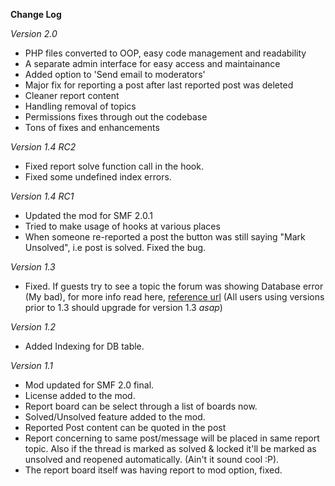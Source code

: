 **Change Log**


*Version 2.0*
- PHP files converted to OOP, easy code management and readability
- A separate admin interface for easy access and maintainance
- Added option to 'Send email to moderators'
- Major fix for reporting a post after last reported post was deleted
- Cleaner report content
- Handling removal of topics
- Permissions fixes through out the codebase
- Tons of fixes and enhancements


*Version 1.4 RC2*
- Fixed report solve function call in the hook.
- Fixed some undefined index errors.


*Version 1.4 RC1*
- Updated the mod for SMF 2.0.1
- Tried to make usage of hooks at various places
- When someone re-reported a post the button was still saying "Mark Unsolved", i.e post is solved. Fixed the bug.


*Version 1.3*
- Fixed. If guests try to see a topic the forum was showing Database error (My bad), for more info read here, [reference url](http://www.simplemachines.org/community/index.php?topic=436235.msg3088109#msg3088109)
(All users using versions prior to 1.3 should upgrade for version 1.3 *asap*)


*Version 1.2*
- Added Indexing for DB table.


*Version 1.1*
- Mod updated for SMF 2.0 final.
- License added to the mod.
- Report board can be select through a list of boards now.
- Solved/Unsolved feature added to the mod.
- Reported Post content can be quoted in the post
- Report concerning to same post/message will be placed in same report topic. Also if the thread is marked as solved & locked it'll be marked as unsolved and reopened automatically. (Ain't it sound cool :P).
- The report board itself was having report to mod option, fixed.